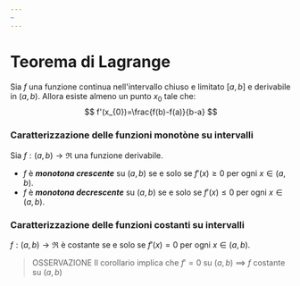 ```yaml
---
~
---
```

# Teorema di Lagrange

Sia $f$ una funzione continua nell'intervallo chiuso e limitato $[a,b]$ e derivabile in $(a,b)$.
Allora esiste almeno un punto $x_{0}$ tale che:$$
f'(x_{0})=\frac{f(b)-f(a)}{b-a}
$$

### Caratterizzazione delle funzioni monotòne su intervalli
Sia $f:(a,b)\to\Re$ una funzione derivabile. 
- $f$ è ***monotona crescente*** su $(a,b)$ se e solo se $f'(x)\ge0$ per ogni $x\in(a,b)$.
- $f$ è ***monotona decrescente*** su $(a,b)$ se e solo se $f'(x)\le0$ per ogni $x\in(a,b)$.

### Caratterizzazione delle funzioni costanti su intervalli
$f:(a,b)\to\Re$ è costante se e solo se $f'(x)=0$ per ogni $x\in(a,b)$.

>OSSERVAZIONE
>Il corollario implica che $f'=0$ su $(a,b)$ $\implies$ $f$ costante su $(a,b)$
